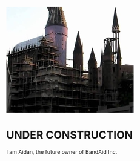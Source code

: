 ![Banner](underconstruction.jpg)

# UNDER CONSTRUCTION

I am Aidan, the future owner of BandAid Inc.
